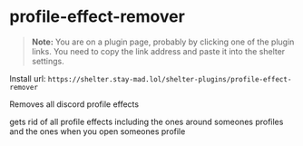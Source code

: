 # profile-effect-remover
> **Note:** You are on a plugin page, probably by clicking one of the plugin links. You need to copy the link address and paste it into the shelter settings.

Install url: `https://shelter.stay-mad.lol/shelter-plugins/profile-effect-remover`

Removes all discord profile effects

gets rid of all profile effects including the ones around someones profiles and the ones when you open someones profile